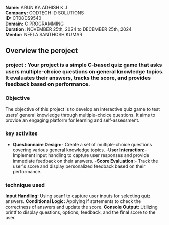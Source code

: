 **Name:** ARUN KA ADHISH K J                                                                                                                                               
**Company:** CODTECH ID SOLUTIONS                                                                                                                                       
**ID:** CT08DS9540                                                                                                                                                       
**Domain:** C PROGRAMMING                                                                                                                                                   
**Duration:**  NOVEMBER 25th, 2024 to DECEMBER 25th, 2024                                                                                                                   
**Mentor:** NEELA SANTHOSH KUMAR                                                                                                                                             


 
## Overview the peroject

### project : Your project is a simple C-based quiz game that asks users multiple-choice questions on general knowledge topics. It evaluates their answers, tracks the score, and provides feedback based on performance.


### Objective 
The objective of this project is to develop an interactive quiz game to test users' general knowledge through multiple-choice questions. It aims to provide an engaging platform for learning and self-assessment.


### key activites 

- **Questionnaire Design:**- Create a set of multiple-choice questions covering various general knowledge topics.
-**User Interaction:**- Implement input handling to capture user responses and provide immediate feedback on their answers.
-**Score Evaluation:**- Track the user's score and display personalized feedback based on their performance.

### technique used 

**Input Handling:** Using scanf to capture user inputs for selecting quiz answers.
**Conditional Logic:** Applying if statements to check the correctness of answers and update the score.
**Console Output:** Utilizing printf to display questions, options, feedback, and the final score to the user.




